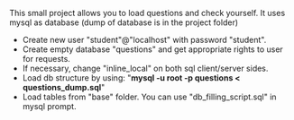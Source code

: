 This small project allows you to load questions and check yourself.
It uses mysql as database (dump of database is in the project folder)
- Create new user "student"@"localhost" with password "student".
- Create empty database "questions" and get appropriate rights to user for requests.
- If necessary, change "inline_local" on both sql client/server sides.
- Load db structure by using: "**mysql -u root -p questions < questions_dump.sql**"
- Load tables from "base" folder. You can use "db_filling_script.sql" in mysql prompt.
